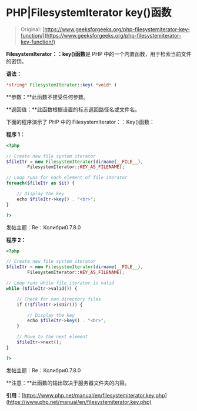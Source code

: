 # PHP|FilesystemIterator key()函数

> Original: [https://www.geeksforgeeks.org/php-filesystemiterator-key-function/](https://www.geeksforgeeks.org/php-filesystemiterator-key-function/)

**FilesystemIterator：：key()函数**是 PHP 中的一个内置函数，用于检索当前文件的密钥。

**语法：**

```php
*string* FilesystemIterator::key( *void* )
```

**参数：**此函数不接受任何参数。

**返回值：**此函数根据设置的标志返回路径名或文件名。

下面的程序演示了 PHP 中的 FilesystemIterator：：Key()函数：

**程序 1：**

```php
<?php

// Create new file system iterator
$fileItr = new FilesystemIterator(dirname(__FILE__), 
        FilesystemIterator::KEY_AS_FILENAME);

// Loop runs for each element of file iterator
foreach($fileItr as $it) {

    // Display the key
    echo $fileItr->key() . "<br>"; 
}

?>
```

发帖主题：Re：Колибри0.7.8.0

**程序 2：**

```php
<?php

// Create new file system iterator
$fileItr = new FilesystemIterator(dirname(__FILE__), 
        FilesystemIterator::KEY_AS_FILENAME);

// Loop runs while file iterator is valid
while ($fileItr->valid()) {

    // Check for non directory files
    if (!$fileItr->isDir()) {

        // Display the key
        echo $fileItr->key() . "<br>"; 
    }

    // Move to the next element
    $fileItr->next();
}

?>
```

发帖主题：Re：Колибри0.7.8.0

**注意：**此函数的输出取决于服务器文件夹的内容。

**引用：**[https://www.php.net/manual/en/filesystemiterator.key.php](https://www.php.net/manual/en/filesystemiterator.key.php)